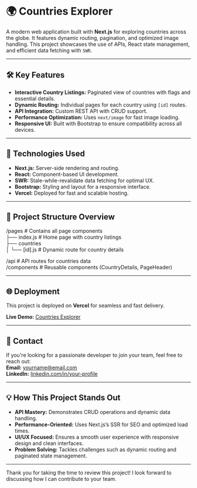 # 🌍 Countries Explorer

A modern web application built with **Next.js** for exploring countries across the globe. It features dynamic routing, pagination, and optimized image handling. This project showcases the use of APIs, React state management, and efficient data fetching with `SWR`.  

---

## 🛠️ Key Features
- **Interactive Country Listings:** Paginated view of countries with flags and essential details.
- **Dynamic Routing:** Individual pages for each country using `[id]` routes.
- **API Integration:** Custom REST API with CRUD support.
- **Performance Optimization:** Uses `next/image` for fast image loading.
- **Responsive UI:** Built with Bootstrap to ensure compatibility across all devices.

---

## 🚀 Technologies Used
- **Next.js:** Server-side rendering and routing.
- **React:** Component-based UI development.
- **SWR:** Stale-while-revalidate data fetching for optimal UX.
- **Bootstrap:** Styling and layout for a responsive interface.
- **Vercel:** Deployed for fast and scalable hosting.

---

## 📁 Project Structure Overview

/pages               # Contains all page components   
├── index.js         # Home page with country listings   
├── countries          
│   └── [id].js      # Dynamic route for country details  

/api                 # API routes for countries data   
/components          # Reusable components (CountryDetails, PageHeader)  

---

## 🌐 Deployment
This project is deployed on **Vercel** for seamless and fast delivery.  

**Live Demo:** [Countries Explorer](https://your-vercel-app-url.vercel.app)

---

## 📧 Contact
If you're looking for a passionate developer to join your team, feel free to reach out:  
**Email:** yourname@email.com  
**LinkedIn:** [linkedin.com/in/your-profile](https://linkedin.com/in/your-profile)

---

## 💡 How This Project Stands Out
- **API Mastery:** Demonstrates CRUD operations and dynamic data handling.
- **Performance-Oriented:** Uses Next.js’s SSR for SEO and optimized load times.
- **UI/UX Focused:** Ensures a smooth user experience with responsive design and clean interfaces.
- **Problem Solving:** Tackles challenges such as dynamic routing and paginated state management.

---

Thank you for taking the time to review this project! I look forward to discussing how I can contribute to your team.
